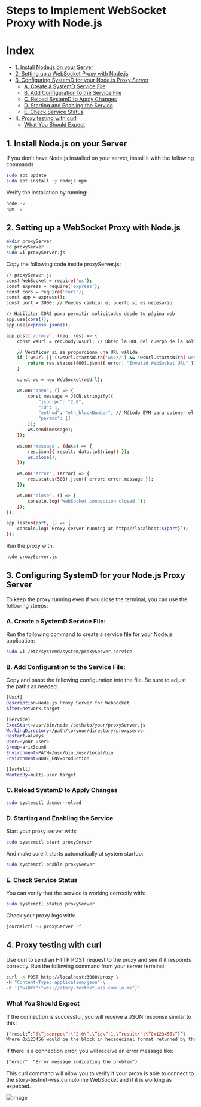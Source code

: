 # Steps to Implement WebSocket Proxy with Node.js

# Index

  - [1. Install Node.js on your Server](#1-install-nodejs-on-your-server)
  - [2. Setting up a WebSocket Proxy with Node.js](#2-setting-up-a-websocket-proxy-with-nodejs)
  - [3. Configuring SystemD for your Node.js Proxy Server](#3-configuring-systemd-for-your-nodejs-proxy-server)
    - [A. Create a SystemD Service File](#a-create-a-systemd-service-file)
    - [B. Add Configuration to the Service File](#b-add-configuration-to-the-service-file)
    - [C. Reload SystemD to Apply Changes](#c-reload-systemd-to-apply-changes)
    - [D. Starting and Enabling the Service](#d-starting-and-enabling-the-service)
    - [E. Check Service Status](#e-check-service-status)
 - [4. Proxy testing with curl](#4-proxy-testing-with-curl)
    - [What You Should Expect](#what-you-should-expect)


## 1. Install Node.js on your Server  

If you don't have Node.js installed on your server, install it with the following commands
```bash
sudo apt update  
sudo apt install -y nodejs npm
```

Verify the installation by running:
```bash
node -v
npm -v
```

## 2. Setting up a WebSocket Proxy with Node.js
```bash
mkdir proxyServer
cd proxyServer
sudo vi proxyServer.js
```

Copy the following code inside proxyServer.js:  
```bash
// proxyServer.js
const WebSocket = require('ws');
const express = require('express');
const cors = require('cors');
const app = express();
const port = 3000; // Puedes cambiar el puerto si es necesario

// Habilitar CORS para permitir solicitudes desde tu página web
app.use(cors());
app.use(express.json());

app.post('/proxy', (req, res) => {
    const wsUrl = req.body.wsUrl; // Obtén la URL del cuerpo de la solicitud

    // Verificar si se proporcionó una URL válida
    if (!wsUrl || (!wsUrl.startsWith('ws://') && !wsUrl.startsWith('wss://'))) {
        return res.status(400).json({ error: "Invalid WebSocket URL" });
    }

    const ws = new WebSocket(wsUrl);

    ws.on('open', () => {
        const message = JSON.stringify({
            "jsonrpc": "2.0",
            "id": 1,
            "method": "eth_blockNumber", // Método EVM para obtener el número de bloque
            "params": []
        });
        ws.send(message);
    });

    ws.on('message', (data) => {
        res.json({ result: data.toString() });
        ws.close();
    });

    ws.on('error', (error) => {
        res.status(500).json({ error: error.message });
    });

    ws.on('close', () => {
        console.log('WebSocket connection closed.');
    });
});

app.listen(port, () => {
    console.log(`Proxy server running at http://localhost:${port}`);
});
```

Run the proxy with:  
```bash
node proxyServer.js
```

## 3. Configuring SystemD for your Node.js Proxy Server  

To keep the proxy running even if you close the terminal, you can use the following steeps:

### A. Create a SystemD Service File:  
Run the following command to create a service file for your Node.js application:  
```bash
sudo vi /etc/systemd/system/proxyServer.service
```

### B. Add Configuration to the Service File:  
Copy and paste the following configuration into the file. Be sure to adjust the paths as needed:  
```bash
[Unit]
Description=Node.js Proxy Server for WebSocket
After=network.target

[Service]
ExecStart=/usr/bin/node /path/to/your/proxyServer.js
WorkingDirectory=/path/to/your/directory/proxyserver
Restart=always
User=<your user>
Group=arixScum8
Environment=PATH=/usr/bin:/usr/local/bin
Environment=NODE_ENV=production

[Install]
WantedBy=multi-user.target

```

### C. Reload SystemD to Apply Changes  
```bash
sudo systemctl daemon-reload
```

### D. Starting and Enabling the Service
Start your proxy server with:  
```bash
sudo systemctl start proxyServer
```
And make sure it starts automatically at system startup:  
```bash
sudo systemctl enable proxyServer
```

### E. Check Service Status  
You can verify that the service is working correctly with:  
```bash
sudo systemctl status proxyServer
```
Check your proxy logs with:  
```bash
journalctl -u proxyServer -f
```

## 4. Proxy testing with curl  
Use curl to send an HTTP POST request to the proxy and see if it responds correctly. Run the following command from your server terminal:  
```bash
curl -X POST http://localhost:3000/proxy \
-H "Content-Type: application/json" \
-d '{"wsUrl":"wss://story-testnet-wss.cumulo.me"}'
```

### What You Should Expect  
If the connection is successful, you will receive a JSON response similar to this:
```bash
{“result”:“{\”jsonrpc\“:\”2.0\“,\”id\“:1,\”result\“:\”0x123456\“}”}
Where 0x123456 would be the block in hexadecimal format returned by the WebSocket.
```  
If there is a connection error, you will receive an error message like:  
```bash
{“error”: “Error message indicating the problem”}
```  
This curl command will allow you to verify if your proxy is able to connect to the story-testnet-wss.cumulo.me WebSocket and if it is working as expected.

![image](https://github.com/user-attachments/assets/9120f34a-a273-4e85-ab10-da6ccc6812fd)


